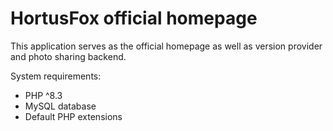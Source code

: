 # HortusFox official homepage

This application serves as the official homepage as well as version provider and photo sharing backend.

System requirements:
- PHP ^8.3
- MySQL database
- Default PHP extensions
